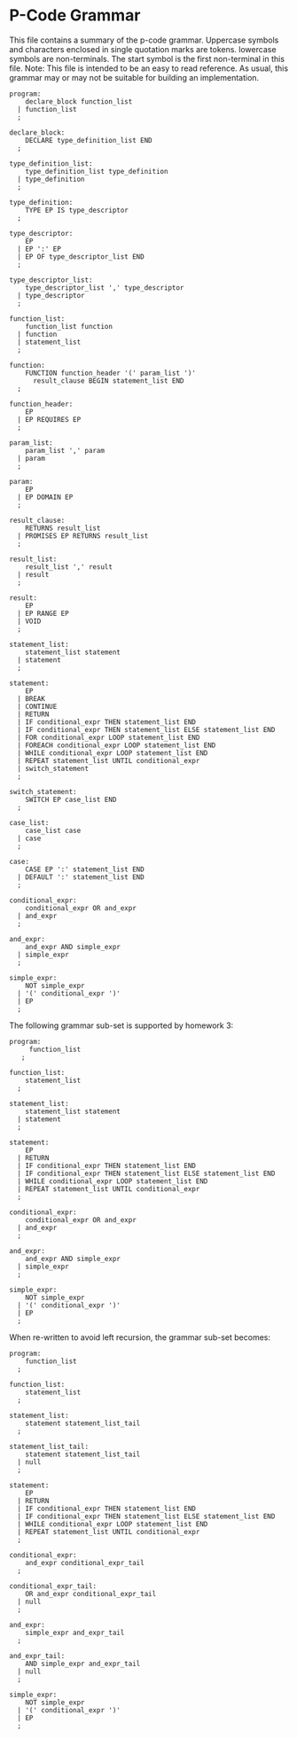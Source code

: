 P-Code Grammar
==============

This file contains a summary of the p-code grammar. Uppercase symbols and characters enclosed in
single quotation marks are tokens. lowercase symbols are non-terminals. The start symbol is the
first non-terminal in this file. Note: This file is intended to be an easy to read reference.
As usual, this grammar may or may not be suitable for building an implementation.

    program:
        declare_block function_list
      | function_list
      ;

    declare_block:
        DECLARE type_definition_list END
      ;

    type_definition_list:
        type_definition_list type_definition
      | type_definition
      ;

    type_definition:
        TYPE EP IS type_descriptor
      ;

    type_descriptor:
        EP
      | EP ':' EP
      | EP OF type_descriptor_list END
      ;

    type_descriptor_list:
        type_descriptor_list ',' type_descriptor
      | type_descriptor
      ;

    function_list:
        function_list function
      | function
      | statement_list
      ;

    function:
        FUNCTION function_header '(' param_list ')'
          result_clause BEGIN statement_list END
      ;

    function_header:
        EP
      | EP REQUIRES EP
      ;

    param_list:
        param_list ',' param
      | param
      ;

    param:
        EP
      | EP DOMAIN EP
      ;

    result_clause:
        RETURNS result_list
      | PROMISES EP RETURNS result_list
      ;

    result_list:
        result_list ',' result
      | result
      ;

    result:
        EP
      | EP RANGE EP
      | VOID
      ;

    statement_list:
        statement_list statement
      | statement
      ;

    statement:
        EP
      | BREAK
      | CONTINUE
      | RETURN
      | IF conditional_expr THEN statement_list END
      | IF conditional_expr THEN statement_list ELSE statement_list END
      | FOR conditional_expr LOOP statement_list END
      | FOREACH conditional_expr LOOP statement_list END
      | WHILE conditional_expr LOOP statement_list END
      | REPEAT statement_list UNTIL conditional_expr
      | switch_statement
      ;

    switch_statement:
        SWITCH EP case_list END
      ;

    case_list:
        case_list case
      | case
      ;

    case:
        CASE EP ':' statement_list END
      | DEFAULT ':' statement_list END
      ;

    conditional_expr:
        conditional_expr OR and_expr
      | and_expr
      ;

    and_expr:
        and_expr AND simple_expr
      | simple_expr
      ;

    simple_expr:
        NOT simple_expr
      | '(' conditional_expr ')'
      | EP
      ;

The following grammar sub-set is supported by homework 3:

    program:
         function_list
       ;

    function_list:
        statement_list
      ;

    statement_list:
        statement_list statement
      | statement
      ;

    statement:
        EP
      | RETURN
      | IF conditional_expr THEN statement_list END
      | IF conditional_expr THEN statement_list ELSE statement_list END
      | WHILE conditional_expr LOOP statement_list END
      | REPEAT statement_list UNTIL conditional_expr
      ;

    conditional_expr:
        conditional_expr OR and_expr
      | and_expr
      ;

    and_expr:
        and_expr AND simple_expr
      | simple_expr
      ;

    simple_expr:
        NOT simple_expr
      | '(' conditional_expr ')'
      | EP
      ;

When re-written to avoid left recursion, the grammar sub-set becomes:

    program:
        function_list
      ;

    function_list:
        statement_list
      ;

    statement_list:
        statement statement_list_tail
      ;

    statement_list_tail:
        statement statement_list_tail
      | null
      ;

    statement:
        EP
      | RETURN
      | IF conditional_expr THEN statement_list END
      | IF conditional_expr THEN statement_list ELSE statement_list END
      | WHILE conditional_expr LOOP statement_list END
      | REPEAT statement_list UNTIL conditional_expr
      ;

    conditional_expr:
        and_expr conditional_expr_tail
      ;

    conditional_expr_tail:
        OR and_expr conditional_expr_tail
      | null
      ;

    and_expr:
        simple_expr and_expr_tail
      ;

    and_expr_tail:
        AND simple_expr and_expr_tail
      | null
      ;

    simple_expr:
        NOT simple_expr
      | '(' conditional_expr ')'
      | EP
      ;
